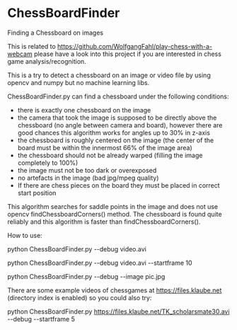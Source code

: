 # ChessBoardFinder
Finding a Chessboard on images

This is related to https://github.com/WolfgangFahl/play-chess-with-a-webcam please have a look into this project if you are interested in chess game analysis/recognition.

This is a try to detect a chessboard on an image or video file by using opencv and numpy but no machine learning libs. 

ChessBoardFinder.py can find a chessboard under the following conditions:
- there is exactly one chessboard on the image
- the camera that took the image is supposed to be directly above the chessboard (no angle between camera and board), however there are good chances this algorithm works for angles up to 30% in z-axis
- the chessboard is roughly centered on the image (the center of the board must be within the innermost 66% of the image area)
- the chessboard should not be already warped (filling the image completely to 100%)
- the image must not be too dark or overexposed 
- no artefacts in the image (bad jpg/mpeg quality)
- If there are chess pieces on the board they must be placed in correct start position

This algorithm searches for saddle points in the image and does not use opencv findChessboardCorners() method. 
The chessboard is found quite reliably and this algorithm is faster than findChessboardCorners().

How to use:

python ChessBoardFinder.py --debug video.avi

python ChessBoardFinder.py --debug video.avi --startframe 10

python ChessBoardFinder.py --debug --image pic.jpg

There are some example videos of chessgames at https://files.klaube.net (directory index is enabled) so you could also try:

python ChessBoardFinder.py https://files.klaube.net/TK_scholarsmate30.avi --debug --startframe 5
